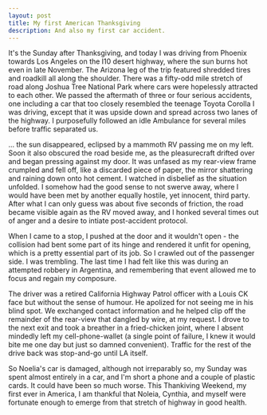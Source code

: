 ```yaml
---
layout: post
title: My first American Thanksgiving
description: And also my first car accident.
---
```


It's the Sunday after Thanksgiving, and today I was driving from Phoenix towards
Los Angeles on the I10 desert highway, where the sun burns hot even in late November.
The Arizona leg of the trip featured shredded tires and roadkill all along the
shoulder. There was a fifty-odd mile stretch of road along Joshua Tree National
Park where cars were hopelessly attracted to each other. We passed the
aftermath of three or four serious accidents, one including a car that too closely
resembled the teenage Toyota Corolla I was driving, except that it was upside down
and spread across two lanes of the highway. I purposefully followed an idle Ambulance
for several miles before traffic separated us.

... the sun disappeared, eclipsed by a mammoth RV passing me on my left.
Soon it also obscured the road beside me, as the pleasurecraft drifted over and
began pressing against my door. It was unfased as my rear-view frame crumpled
and fell off, like a discarded piece of paper, the mirror shattering and
raining down onto hot cement. I watched in disbelief as the situation unfolded.
I somehow had the good sense to not swerve away, where I would
have been met by another equally hostile, yet innocent, third party. After what
I can only guess was about five seconds of friction, the road became visible again
as the RV moved away, and I honked several times out of anger and a
desire to intiate post-accident protocol.

When I came to a stop, I pushed at the door and it wouldn't open - the
collision had bent some part of its hinge and rendered it unfit for
opening, which is a pretty essential part of its job. So I crawled out of the
passenger side. I was trembling. The last time I had felt like this was during
an attempted robbery in Argentina, and remembering that event allowed me to
focus and regain my composure.

The driver was a retired California Highway Patrol officer with a Louis CK face
but without the sense of humour. He apolized for not seeing me in his blind spot.
We exchanged contact information and he helped clip off the remainder of the
rear-view that dangled by wire, at my request. I drove to the next
exit and took a breather in a fried-chicken joint, where I absent mindedly left my
cell-phone-wallet (a single point of failure, I knew it would bite me
one day but just so damned convenient). Traffic for the rest of the drive back was
stop-and-go until LA itself.

So Noelia's car is damaged, although not irreparably so, my Sunday was
spent almost entirely in a car, and I'm short a phone and a couple of plastic cards.
It could have been so much worse. This Thankiving Weekend, my first ever in America,
I am thankful that Noleia, Cynthia, and myself were fortunate enough to emerge
from that stretch of highway in good health.
